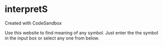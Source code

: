 # interpretS
Created with CodeSandbox

Use this website to find meaning of any symbol.
Just enter the the symbol in the input box or select any one from below.
